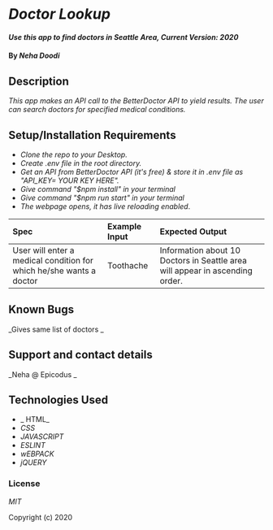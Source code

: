 # _Doctor Lookup_

#### _Use this app to find doctors in Seattle Area, Current Version: 2020_

#### By _**Neha Doodi**_

## Description

_This app makes an API call to the BetterDoctor API to yield results. The user can search doctors for specified medical conditions._

## Setup/Installation Requirements

- _Clone the repo to your Desktop._
- _Create .env file in the root directory._
- _Get an API from BetterDoctor API (it's free) & store it in .env file as "API_KEY= YOUR KEY HERE"._
- _Give command "\$npm install" in your terminal_
- _Give command "\$npm run start" in your terminal_
- _The webpage opens, it has live reloading enabled_.

<!-- * Specs: -->

| Spec                                                                | Example Input | Expected Output                                                              |
| :------------------------------------------------------------------ | :------------ | :--------------------------------------------------------------------------- |
| User will enter a medical condition for which he/she wants a doctor | Toothache     | Information about 10 Doctors in Seattle area will appear in ascending order. |

## Known Bugs

_Gives same list of doctors _

## Support and contact details

_Neha @ Epicodus _

## Technologies Used

- _ HTML_
- _CSS_
- _JAVASCRIPT_
- _ESLINT_
- _wEBPACK_
- _jQUERY_

### License

_MIT_

Copyright (c) 2020
